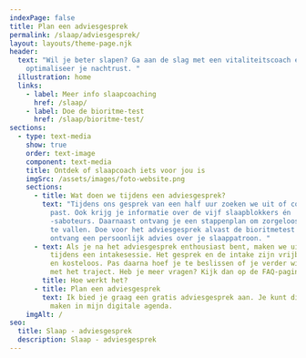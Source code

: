 ```yaml
---
indexPage: false
title: Plan een adviesgesprek
permalink: /slaap/adviesgesprek/
layout: layouts/theme-page.njk
header:
  text: "Wil je beter slapen? Ga aan de slag met een vitaliteitscoach en
    optimaliseer je nachtrust. "
  illustration: home
  links:
    - label: Meer info slaapcoaching
      href: /slaap/
    - label: Doe de bioritme-test
      href: /slaap/bioritme-test/
sections:
  - type: text-media
    show: true
    order: text-image
    component: text-media
    title: Ontdek of slaapcoach iets voor jou is
    imgSrc: /assets/images/foto-website.png
    sections:
      - title: Wat doen we tijdens een adviesgesprek?
        text: "Tijdens ons gesprek van een half uur zoeken we uit of coaching bij jou
          past. Ook krijg je informatie over de vijf slaapblokkers én
          -saboteurs. Daarnaast ontvang je een stappenplan om zorgeloos in slaap
          te vallen. Doe voor het adviesgesprek alvast de bioritmetest en
          ontvang een persoonlijk advies over je slaappatroon. "
      - text: Als je na het adviesgesprek enthousiast bent, maken we uitgebreid kennis
          tijdens een intakesessie. Het gesprek en de intake zijn vrijblijvend
          en kosteloos. Pas daarna hoef je te beslissen of je verder wil gaan
          met het traject. Heb je meer vragen? Kijk dan op de FAQ-pagina.
        title: Hoe werkt het?
      - title: Plan een adviesgesprek
        text: Ik bied je graag een gratis adviesgesprek aan. Je kunt direct een afspraak
          maken in mijn digitale agenda.
    imgAlt: /
seo:
  title: Slaap - adviesgesprek
  description: Slaap - adviesgesprek
---
```

